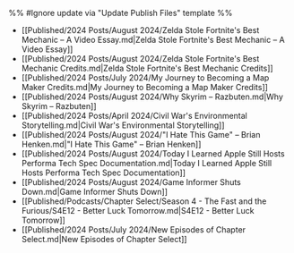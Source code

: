 %% #Ignore update via "Update Publish Files" template %% 

- [[Published/2024 Posts/August 2024/Zelda Stole Fortnite's Best Mechanic – A Video Essay.md|Zelda Stole Fortnite's Best Mechanic – A Video Essay]]
- [[Published/2024 Posts/August 2024/Zelda Stole Fortnite's Best Mechanic Credits.md|Zelda Stole Fortnite's Best Mechanic Credits]]
- [[Published/2024 Posts/July 2024/My Journey to Becoming a Map Maker Credits.md|My Journey to Becoming a Map Maker Credits]]
- [[Published/2024 Posts/August 2024/Why Skyrim – Razbuten.md|Why Skyrim – Razbuten]]
- [[Published/2024 Posts/April 2024/Civil War's Environmental Storytelling.md|Civil War's Environmental Storytelling]]
- [[Published/2024 Posts/August 2024/"I Hate This Game" – Brian Henken.md|"I Hate This Game" – Brian Henken]]
- [[Published/2024 Posts/August 2024/Today I Learned Apple Still Hosts Performa Tech Spec Documentation.md|Today I Learned Apple Still Hosts Performa Tech Spec Documentation]]
- [[Published/2024 Posts/August 2024/Game Informer Shuts Down.md|Game Informer Shuts Down]]
- [[Published/Podcasts/Chapter Select/Season 4 - The Fast and the Furious/S4E12 - Better Luck Tomorrow.md|S4E12 - Better Luck Tomorrow]]
- [[Published/2024 Posts/July 2024/New Episodes of Chapter Select.md|New Episodes of Chapter Select]]
